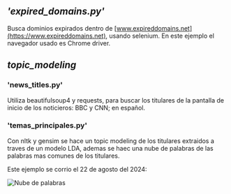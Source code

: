 ## *'expired_domains.py'*
Busca dominios expirados dentro de [www.expireddomains.net](https://www.expireddomains.net), usando selenium.
En este ejemplo el navegador usado es Chrome driver.

## *topic_modeling*
  ### 'news_titles.py'
  Utiliza beautifulsoup4 y requests, para buscar los titulares de la pantalla de inicio de los noticieros: BBC y CNN; en español.

  ### 'temas_principales.py'
  Con nltk y gensim se hace un topic modeling de los titulares extraidos a traves de un modelo LDA, ademas se haec una nube de palabras de las palabras mas comunes de los titulares.

  Este ejemplo se corrio el 22 de agosto del 2024:

  ![Nube de palabras](topic_modeling/nubes_temas_principales.png)
